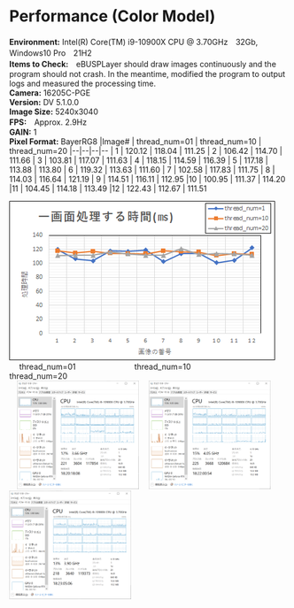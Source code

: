 # Performance (Color Model)
**Environment:** Intel(R) Core(TM) i9-10900X CPU @ 3.70GHz　32Gb, Windows10 Pro　21H2<br>
**Items to Check:**　eBUSPLayer should draw images continuously and the program should not crash. In the meantime, modified the program to output logs and measured the processing time.<br>
**Camera:** 16205C-PGE<br>
**Version:** DV 5.1.0.0<br>
**Image Size:** 5240x3040<br>
**FPS:**　Approx. 2.9Hz<br>
**GAIN:**  1<br>
**Pixel Format:** BayerRG8
|Image# | thread_num=01 | thread_num=10 | thread_num=20
|--|--|--|--
| 1 | 120.12 | 118.04 | 111.25 
| 2 | 106.42 | 114.70 | 111.66 
| 3 | 103.81 | 117.07 | 111.63 
| 4 | 118.15 | 114.59 | 116.39 
| 5 | 117.18 | 113.88 | 113.80 
| 6 | 119.32 | 113.63 | 111.60 
| 7 | 102.58 | 117.83 | 111.75 
| 8 | 114.03 | 116.64 | 121.19 
| 9 | 114.51 | 116.11 | 112.95 
|10 | 100.95 | 111.37 | 114.20 
|11 | 104.45 | 114.18 | 113.49 
|12 | 122.43 | 112.67 | 111.51 
<br>

![image](images/1625M_PGE_5248_3040_color.png)
<br>
&emsp; thread_num=01
&emsp;&emsp;&emsp;&emsp;&emsp;&emsp;&emsp; thread_num=10
&emsp;&emsp;&emsp;&emsp;&emsp;&emsp;&emsp; thread_num=20
<br>
&emsp;<img width="220" alt="thread_num_01_5248_3040_3Hz" src="images/Thrad_num_01_5248_3040.png">
&emsp;<img width="220" alt="thread_num_10_5248_3040_3Hz" src="images/Thread_num_10_5248_3040.png">
&emsp;<img width="220" alt="thread_num_20_5248_3040_3Hz" src="images/Thread_num_20_5248_3040.png">

